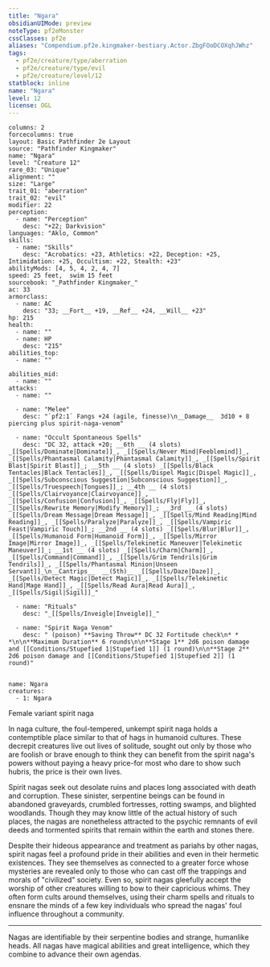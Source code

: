 ```yaml
---
title: "Ngara"
obsidianUIMode: preview
noteType: pf2eMonster
cssClasses: pf2e
aliases: "Compendium.pf2e.kingmaker-bestiary.Actor.ZbgFOoDCOXqhJWhz" 
tags:
  - pf2e/creature/type/aberration
  - pf2e/creature/type/evil
  - pf2e/creature/level/12
statblock: inline
name: "Ngara"
level: 12
license: OGL
---
```


```statblock
columns: 2
forcecolumns: true
layout: Basic Pathfinder 2e Layout
source: "Pathfinder Kingmaker"
name: "Ngara"
level: "Creature 12"
rare_03: "Unique"
alignment: ""
size: "Large"
trait_01: "aberration"
trait_02: "evil"
modifier: 22
perception:
  - name: "Perception"
    desc: "+22; Darkvision"
languages: "Aklo, Common"
skills:
  - name: "Skills"
    desc: "Acrobatics: +23, Athletics: +22, Deception: +25, Intimidation: +25, Occultism: +22, Stealth: +23"
abilityMods: [4, 5, 4, 2, 4, 7]
speed: 25 feet,  swim 15 feet
sourcebook: "_Pathfinder Kingmaker_"
ac: 33
armorclass:
  - name: AC
    desc: "33; __Fort__ +19, __Ref__ +24, __Will__ +23"
hp: 215
health:
  - name: ""
  - name: HP
    desc: "215"
abilities_top:
  - name: ""

abilities_mid:
  - name: ""
attacks:
  - name: ""

  - name: "Melee"
    desc: "`pf2:1` Fangs +24 (agile, finesse)\n__Damage__  3d10 + 8 piercing plus spirit-naga-venom"

  - name: "Occult Spontaneous Spells"
    desc: "DC 32, attack +20; __6th __ (4 slots) _[[Spells/Dominate|Dominate]]_, _[[Spells/Never Mind|Feeblemind]]_, _[[Spells/Phantasmal Calamity|Phantasmal Calamity]]_, _[[Spells/Spirit Blast|Spirit Blast]]_; __5th __ (4 slots) _[[Spells/Black Tentacles|Black Tentacles]]_, _[[Spells/Dispel Magic|Dispel Magic]]_, _[[Spells/Subconscious Suggestion|Subconscious Suggestion]]_, _[[Spells/Truespeech|Tongues]]_; __4th __ (4 slots) _[[Spells/Clairvoyance|Clairvoyance]]_, _[[Spells/Confusion|Confusion]]_, _[[Spells/Fly|Fly]]_, _[[Spells/Rewrite Memory|Modify Memory]]_; __3rd __ (4 slots) _[[Spells/Dream Message|Dream Message]]_, _[[Spells/Mind Reading|Mind Reading]]_, _[[Spells/Paralyze|Paralyze]]_, _[[Spells/Vampiric Feast|Vampiric Touch]]_; __2nd __ (4 slots) _[[Spells/Blur|Blur]]_, _[[Spells/Humanoid Form|Humanoid Form]]_, _[[Spells/Mirror Image|Mirror Image]]_, _[[Spells/Telekinetic Maneuver|Telekinetic Maneuver]]_; __1st __ (4 slots) _[[Spells/Charm|Charm]]_, _[[Spells/Command|Command]]_, _[[Spells/Grim Tendrils|Grim Tendrils]]_, _[[Spells/Phantasmal Minion|Unseen Servant]]_\n__Cantrips__  __(5th)__ _[[Spells/Daze|Daze]]_, _[[Spells/Detect Magic|Detect Magic]]_, _[[Spells/Telekinetic Hand|Mage Hand]]_, _[[Spells/Read Aura|Read Aura]]_, _[[Spells/Sigil|Sigil]]_"

  - name: "Rituals"
    desc: "_[[Spells/Inveigle|Inveigle]]_"

  - name: "Spirit Naga Venom"
    desc: " (poison) **Saving Throw** DC 32 Fortitude check\n* * *\n\n**Maximum Duration** 6 rounds\n\n**Stage 1** 2d6 poison damage and [[Conditions/Stupefied 1|Stupefied 1]] (1 round)\n\n**Stage 2** 2d6 poison damage and [[Conditions/Stupefied 1|Stupefied 2]] (1 round)"
 
```

```encounter-table
name: Ngara
creatures:
  - 1: Ngara
```


Female variant spirit naga

In naga culture, the foul-tempered, unkempt spirit naga holds a contemptible place similar to that of hags in humanoid cultures. These decrepit creatures live out lives of solitude, sought out only by those who are foolish or brave enough to think they can benefit from the spirit naga's powers without paying a heavy price-for most who dare to show such hubris, the price is their own lives.

Spirit nagas seek out desolate ruins and places long associated with death and corruption. These sinister, serpentine beings can be found in abandoned graveyards, crumbled fortresses, rotting swamps, and blighted woodlands. Though they may know little of the actual history of such places, the nagas are nonetheless attracted to the psychic remnants of evil deeds and tormented spirits that remain within the earth and stones there.

Despite their hideous appearance and treatment as pariahs by other nagas, spirit nagas feel a profound pride in their abilities and even in their hermetic existences. They see themselves as connected to a greater force whose mysteries are revealed only to those who can cast off the trappings and morals of "civilized" society. Even so, spirit nagas gleefully accept the worship of other creatures willing to bow to their capricious whims. They often form cults around themselves, using their charm spells and rituals to ensnare the minds of a few key individuals who spread the nagas' foul influence throughout a community.

* * *

Nagas are identifiable by their serpentine bodies and strange, humanlike heads. All nagas have magical abilities and great intelligence, which they combine to advance their own agendas.
